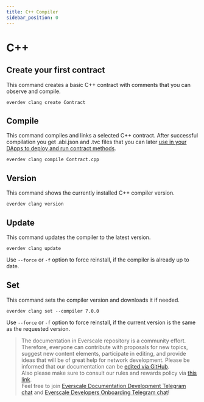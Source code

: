 ```yaml
---
title: C++ Compiler
sidebar_position: 0
---
```


# C++

## Create your first contract

This command creates a basic C++ contract with comments that you can observe and compile.

```shell
everdev clang create Contract
```

## Compile

This command compiles and links a selected C++ contract. After successful compilation you get .abi.json and .tvc files that you can later [use in your DApps to deploy and run contract methods](https://docs.everos.dev/ever-sdk/guides/work_with_contracts/add_contract_to_your_app).

```shell
everdev clang compile Contract.cpp
```

## Version

This command shows the currently installed C++ compiler version.

```shell
everdev clang version
```

## Update

This command updates the compiler to the latest version.

```shell
everdev clang update
```

Use `--force` or `-f` option to force reinstall, if the compiler is already up to date.

## Set

This command sets the compiler version and downloads it if needed.

```shell
everdev clang set --compiler 7.0.0
```

Use `--force` or `-f` option to force reinstall, if the current version is the same as the requested version.

>  The documentation in Everscale repository is a community effort. Therefore, everyone can contribute with proposals for new topics, suggest new content elements, participate in editing, and provide ideas that will be of great help for network development.
Please be informed that our documentation can be [edited via GitHub](https://github.com/everscale-org/docs/issues).  
  Also please make sure to consult our rules and rewards policy via [this link](https://docs.everscale.network/contribute/hot-streams/documentations).  
  Feel free to join [Everscale Documentation Development Telegram chat](https://t.me/+C2IpQXWZtCwxYzEy) and [Everscale Developers Onboarding Telegram chat](https://t.me/+Vca1Gs6uPzIyNWVi)!
